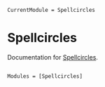 ```@meta
CurrentModule = Spellcircles
```

# Spellcircles

Documentation for [Spellcircles](https://github.com/leonvonrabenmond/Spellcircles.jl).

```@index
```

```@autodocs
Modules = [Spellcircles]
```

